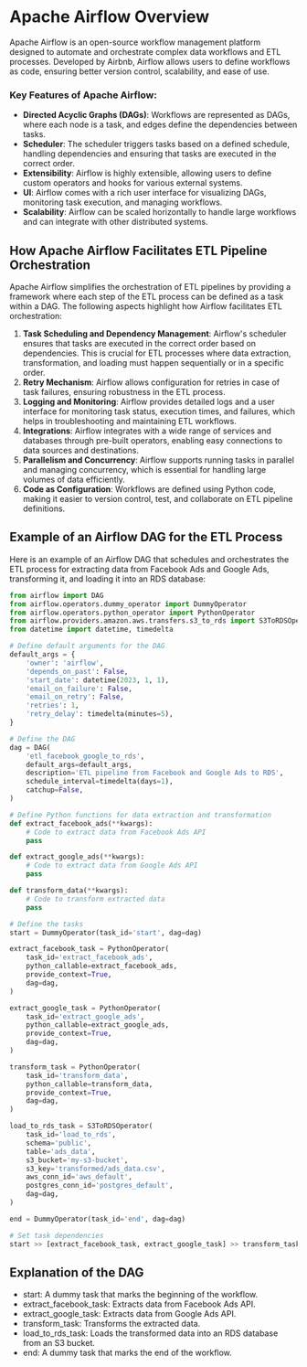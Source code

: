 # Apache Airflow Overview

Apache Airflow is an open-source workflow management platform designed to automate and orchestrate complex data workflows and ETL processes. Developed by Airbnb, Airflow allows users to define workflows as code, ensuring better version control, scalability, and ease of use.

### Key Features of Apache Airflow:
- **Directed Acyclic Graphs (DAGs)**: Workflows are represented as DAGs, where each node is a task, and edges define the dependencies between tasks.
- **Scheduler**: The scheduler triggers tasks based on a defined schedule, handling dependencies and ensuring that tasks are executed in the correct order.
- **Extensibility**: Airflow is highly extensible, allowing users to define custom operators and hooks for various external systems.
- **UI**: Airflow comes with a rich user interface for visualizing DAGs, monitoring task execution, and managing workflows.
- **Scalability**: Airflow can be scaled horizontally to handle large workflows and can integrate with other distributed systems.

## How Apache Airflow Facilitates ETL Pipeline Orchestration

Apache Airflow simplifies the orchestration of ETL pipelines by providing a framework where each step of the ETL process can be defined as a task within a DAG. The following aspects highlight how Airflow facilitates ETL orchestration:

1. **Task Scheduling and Dependency Management**: Airflow's scheduler ensures that tasks are executed in the correct order based on dependencies. This is crucial for ETL processes where data extraction, transformation, and loading must happen sequentially or in a specific order.
2. **Retry Mechanism**: Airflow allows configuration for retries in case of task failures, ensuring robustness in the ETL process.
3. **Logging and Monitoring**: Airflow provides detailed logs and a user interface for monitoring task status, execution times, and failures, which helps in troubleshooting and maintaining ETL workflows.
4. **Integrations**: Airflow integrates with a wide range of services and databases through pre-built operators, enabling easy connections to data sources and destinations.
5. **Parallelism and Concurrency**: Airflow supports running tasks in parallel and managing concurrency, which is essential for handling large volumes of data efficiently.
6. **Code as Configuration**: Workflows are defined using Python code, making it easier to version control, test, and collaborate on ETL pipeline definitions.

## Example of an Airflow DAG for the ETL Process

Here is an example of an Airflow DAG that schedules and orchestrates the ETL process for extracting data from Facebook Ads and Google Ads, transforming it, and loading it into an RDS database:

```python
from airflow import DAG
from airflow.operators.dummy_operator import DummyOperator
from airflow.operators.python_operator import PythonOperator
from airflow.providers.amazon.aws.transfers.s3_to_rds import S3ToRDSOperator
from datetime import datetime, timedelta

# Define default arguments for the DAG
default_args = {
    'owner': 'airflow',
    'depends_on_past': False,
    'start_date': datetime(2023, 1, 1),
    'email_on_failure': False,
    'email_on_retry': False,
    'retries': 1,
    'retry_delay': timedelta(minutes=5),
}

# Define the DAG
dag = DAG(
    'etl_facebook_google_to_rds',
    default_args=default_args,
    description='ETL pipeline from Facebook and Google Ads to RDS',
    schedule_interval=timedelta(days=1),
    catchup=False,
)

# Define Python functions for data extraction and transformation
def extract_facebook_ads(**kwargs):
    # Code to extract data from Facebook Ads API
    pass

def extract_google_ads(**kwargs):
    # Code to extract data from Google Ads API
    pass

def transform_data(**kwargs):
    # Code to transform extracted data
    pass

# Define the tasks
start = DummyOperator(task_id='start', dag=dag)

extract_facebook_task = PythonOperator(
    task_id='extract_facebook_ads',
    python_callable=extract_facebook_ads,
    provide_context=True,
    dag=dag,
)

extract_google_task = PythonOperator(
    task_id='extract_google_ads',
    python_callable=extract_google_ads,
    provide_context=True,
    dag=dag,
)

transform_task = PythonOperator(
    task_id='transform_data',
    python_callable=transform_data,
    provide_context=True,
    dag=dag,
)

load_to_rds_task = S3ToRDSOperator(
    task_id='load_to_rds',
    schema='public',
    table='ads_data',
    s3_bucket='my-s3-bucket',
    s3_key='transformed/ads_data.csv',
    aws_conn_id='aws_default',
    postgres_conn_id='postgres_default',
    dag=dag,
)

end = DummyOperator(task_id='end', dag=dag)

# Set task dependencies
start >> [extract_facebook_task, extract_google_task] >> transform_task >> load_to_rds_task >> end
```

## Explanation of the DAG
*	start: A dummy task that marks the beginning of the workflow.
*	extract_facebook_task: Extracts data from Facebook Ads API.
*	extract_google_task: Extracts data from Google Ads API.
*	transform_task: Transforms the extracted data.
*	load_to_rds_task: Loads the transformed data into an RDS database from an S3 bucket.
*	end: A dummy task that marks the end of the workflow.

